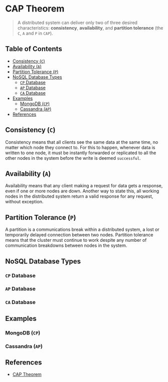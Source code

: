 # CAP Theorem

> A distributed system can deliver only two of three desired characteristics:
> **consistency**, **availability**, and **partition tolerance**
> (the `C`, `A` and `P` in `CAP`).

## Table of Contents

<!-- START doctoc generated TOC please keep comment here to allow auto update -->
<!-- DON'T EDIT THIS SECTION, INSTEAD RE-RUN doctoc TO UPDATE -->

- [Consistency (`C`)](#consistency-c)
- [Availability (`A`)](#availability-a)
- [Partition Tolerance (`P`)](#partition-tolerance-p)
- [NoSQL Database Types](#nosql-database-types)
  - [`CP` Database](#cp-database)
  - [`AP` Database](#ap-database)
  - [`CA` Database](#ca-database)
- [Examples](#examples)
  - [MongoDB (`CP`)](#mongodb-cp)
  - [Cassandra (`AP`)](#cassandra-ap)
- [References](#references)

<!-- END doctoc generated TOC please keep comment here to allow auto update -->

## Consistency (`C`)

Consistency means that all clients see the same data at the same time,
no matter which node they connect to.
For this to happen, whenever data is written to one node,
it must be instantly forwarded or replicated to all the other nodes in the system
before the write is deemed `successful`.

## Availability (`A`)

Availability means that any client making a request for data gets a response,
even if one or more nodes are down.
Another way to state this,
all working nodes in the distributed system return a valid response for any request,
without exception.

## Partition Tolerance (`P`)

A partition is a communications break within a distributed system,
a lost or temporarily delayed connection between two nodes.
Partition tolerance means that the cluster must continue to work
despite any number of communication breakdowns between nodes in the system.

## NoSQL Database Types

### `CP` Database

### `AP` Database

### `CA` Database

## Examples

### MongoDB (`CP`)

### Cassandra (`AP`)

## References

- [CAP Theorem](https://www.ibm.com/cloud/learn/cap-theorem)
